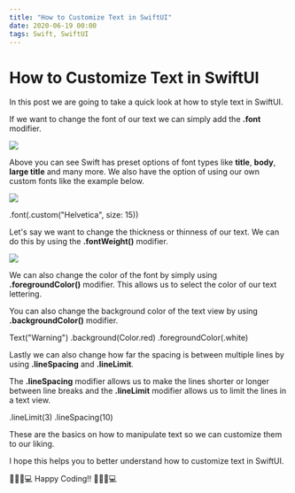```yaml
---
title: "How to Customize Text in SwiftUI"
date: 2020-06-19 00:00
tags: Swift, SwiftUI
---
```

# How to Customize Text in SwiftUI

In this post we are going to take a quick look at how to style text in SwiftUI.

If we want to change the font of our text we can simply add the **.font** modifier.

![](https://swifttom.com/wp-content/uploads/2020/06/screen-shot-2020-06-14-at-1.51.43-pm.png?w=1024)

Above you can see Swift has preset options of font types like **title**, **body**, **large title** and many more. We also have the option of using our own custom fonts like the example below.

![](https://swifttom.com/wp-content/uploads/2020/06/screen-shot-2020-06-14-at-1.54.55-pm.png?w=854)

.font(.custom("Helvetica", size: 15))

Let's say we want to change the thickness or thinness of our text. We can do this by using the **.fontWeight()** modifier.

![](https://swifttom.com/wp-content/uploads/2020/06/screen-shot-2020-06-14-at-4.42.44-pm.png?w=778)

We can also change the color of the font by simply using **.foregroundColor()** modifier. This allows us to select the color of our text lettering.

You can also change the background color of the text view by using **.backgroundColor()** modifier.

Text("Warning")
    .background(Color.red)
    .foregroundColor(.white)

Lastly we can also change how far the spacing is between multiple lines by using **.lineSpacing** and **.lineLimit**.

The **.lineSpacing** modifier allows us to make the lines shorter or longer between line breaks and the **.lineLimit** modifier allows us to limit the lines in a text view.

.lineLimit(3)
.lineSpacing(10)

These are the basics on how to manipulate text so we can customize them to our liking.

I hope this helps you to better understand how to customize text in SwiftUI.

👨🏻‍💻💻 Happy Coding!! 👨🏻‍💻💻
